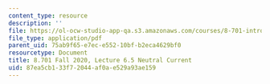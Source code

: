 ```yaml
---
content_type: resource
description: ''
file: https://ol-ocw-studio-app-qa.s3.amazonaws.com/courses/8-701-introduction-to-nuclear-and-particle-physics-fall-2020/87ea5cb133f72044af0ae529a93ae159_MIT8_701f20_lec6.5.pdf
file_type: application/pdf
parent_uid: 75ab9f65-e7ec-e552-10bf-b2eca4629bf0
resourcetype: Document
title: 8.701 Fall 2020, Lecture 6.5 Neutral Current
uid: 87ea5cb1-33f7-2044-af0a-e529a93ae159
---
```

